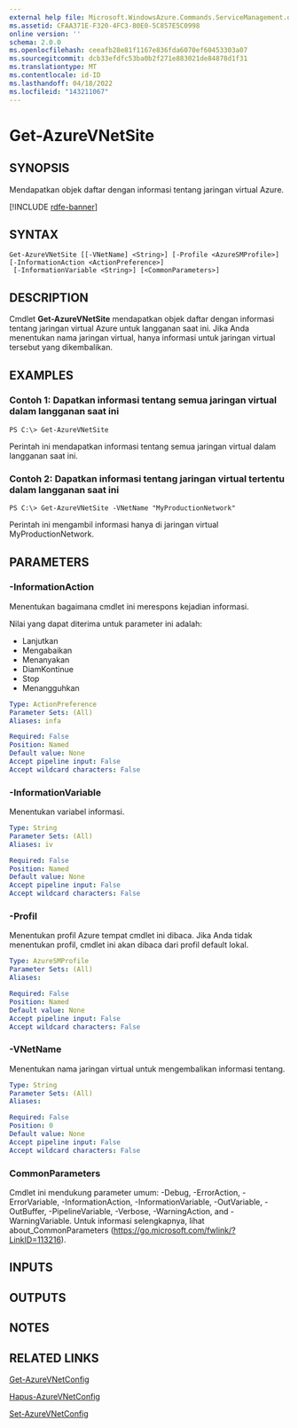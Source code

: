 ```yaml
---
external help file: Microsoft.WindowsAzure.Commands.ServiceManagement.dll-Help.xml
ms.assetid: CFAA371E-F320-4FC3-80E0-5C857E5C0998
online version: ''
schema: 2.0.0
ms.openlocfilehash: ceeafb28e81f1167e836fda6070ef60453303a07
ms.sourcegitcommit: dcb33efdfc53ba0b2f271e883021de84878d1f31
ms.translationtype: MT
ms.contentlocale: id-ID
ms.lasthandoff: 04/18/2022
ms.locfileid: "143211067"
---
```

# Get-AzureVNetSite

## SYNOPSIS
Mendapatkan objek daftar dengan informasi tentang jaringan virtual Azure.

[!INCLUDE [rdfe-banner](../../includes/rdfe-banner.md)]

## SYNTAX

```
Get-AzureVNetSite [[-VNetName] <String>] [-Profile <AzureSMProfile>] [-InformationAction <ActionPreference>]
 [-InformationVariable <String>] [<CommonParameters>]
```

## DESCRIPTION
Cmdlet **Get-AzureVNetSite** mendapatkan objek daftar dengan informasi tentang jaringan virtual Azure untuk langganan saat ini.
Jika Anda menentukan nama jaringan virtual, hanya informasi untuk jaringan virtual tersebut yang dikembalikan.

## EXAMPLES

### Contoh 1: Dapatkan informasi tentang semua jaringan virtual dalam langganan saat ini
```
PS C:\> Get-AzureVNetSite
```

Perintah ini mendapatkan informasi tentang semua jaringan virtual dalam langganan saat ini.

### Contoh 2: Dapatkan informasi tentang jaringan virtual tertentu dalam langganan saat ini
```
PS C:\> Get-AzureVNetSite -VNetName "MyProductionNetwork"
```

Perintah ini mengambil informasi hanya di jaringan virtual MyProductionNetwork.

## PARAMETERS

### -InformationAction
Menentukan bagaimana cmdlet ini merespons kejadian informasi.

Nilai yang dapat diterima untuk parameter ini adalah:

- Lanjutkan
- Mengabaikan
- Menanyakan
- DiamKontinue
- Stop
- Menangguhkan

```yaml
Type: ActionPreference
Parameter Sets: (All)
Aliases: infa

Required: False
Position: Named
Default value: None
Accept pipeline input: False
Accept wildcard characters: False
```

### -InformationVariable
Menentukan variabel informasi.

```yaml
Type: String
Parameter Sets: (All)
Aliases: iv

Required: False
Position: Named
Default value: None
Accept pipeline input: False
Accept wildcard characters: False
```

### -Profil
Menentukan profil Azure tempat cmdlet ini dibaca.
Jika Anda tidak menentukan profil, cmdlet ini akan dibaca dari profil default lokal.

```yaml
Type: AzureSMProfile
Parameter Sets: (All)
Aliases: 

Required: False
Position: Named
Default value: None
Accept pipeline input: False
Accept wildcard characters: False
```

### -VNetName
Menentukan nama jaringan virtual untuk mengembalikan informasi tentang.

```yaml
Type: String
Parameter Sets: (All)
Aliases: 

Required: False
Position: 0
Default value: None
Accept pipeline input: False
Accept wildcard characters: False
```

### CommonParameters
Cmdlet ini mendukung parameter umum: -Debug, -ErrorAction, -ErrorVariable, -InformationAction, -InformationVariable, -OutVariable, -OutBuffer, -PipelineVariable, -Verbose, -WarningAction, and -WarningVariable. Untuk informasi selengkapnya, lihat about_CommonParameters (https://go.microsoft.com/fwlink/?LinkID=113216).

## INPUTS

## OUTPUTS

## NOTES

## RELATED LINKS

[Get-AzureVNetConfig](./Get-AzureVNetConfig.md)

[Hapus-AzureVNetConfig](./Remove-AzureVNetConfig.md)

[Set-AzureVNetConfig](./Set-AzureVNetConfig.md)


